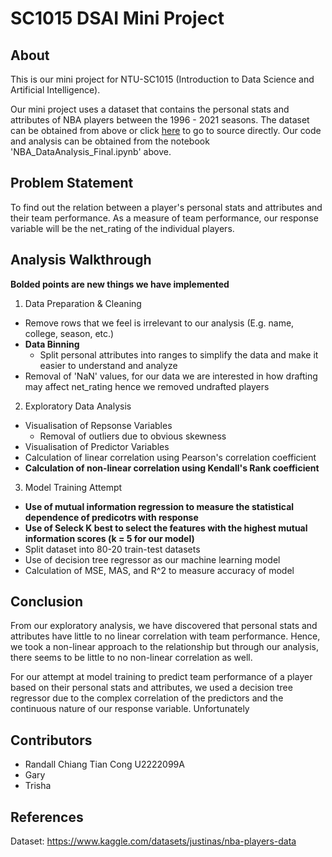 # SC1015 DSAI Mini Project
## About
This is our mini project for NTU-SC1015 (Introduction to Data Science and Artificial Intelligence).

Our mini project uses a dataset that contains the personal stats and attributes of NBA players between the 1996 - 2021 seasons. The dataset can be obtained from above or click [here](https://www.kaggle.com/datasets/justinas/nba-players-data) to go to source directly.
Our code and analysis can be obtained from the notebook 'NBA_DataAnalysis_Final.ipynb' above.

## Problem Statement
To find out the relation between a player's personal stats and attributes and their team performance.
As a measure of team performance, our response variable will be the net_rating of the individual players.

## Analysis Walkthrough
__Bolded points are new things we have implemented__
1. Data Preparation & Cleaning
  - Remove rows that we feel is irrelevant to our analysis (E.g. name, college, season, etc.)
  - __Data Binning__
    - Split personal attributes into ranges to simplify the data and make it easier to understand and analyze
  - Removal of 'NaN' values, for our data we are interested in how drafting may affect net_rating hence we removed undrafted players
2. Exploratory Data Analysis
  - Visualisation of Repsonse Variables
    - Removal of outliers due to obvious skewness
  - Visualisation of Predictor Variables
  - Calculation of linear correlation using Pearson's correlation coefficient
  - __Calculation of non-linear correlation using Kendall's Rank coefficient__
3. Model Training Attempt
  - __Use of mutual information regression to measure the statistical dependence of predicotrs with response__
  - __Use of Seleck K best to select the features with the highest mutual information scores (k = 5 for our model)__
  - Split dataset into 80-20 train-test datasets
  - Use of decision tree regressor as our machine learning model
  - Calculation of MSE, MAS, and R^2 to measure accuracy of model
  
## Conclusion
From our exploratory analysis, we have discovered that personal stats and attributes have little to no linear correlation with team performance. Hence, we took a non-linear approach to the relationship but through our analysis, there seems to be little to no non-linear correlation as well.

For our attempt at model training to predict team performance of a player based on their personal stats and attributes, we used a decision tree regressor due to the complex correlation of the predictors and the continuous nature of our response variable. Unfortunately
  
## Contributors
- Randall Chiang Tian Cong U2222099A
- Gary
- Trisha

## References
Dataset: https://www.kaggle.com/datasets/justinas/nba-players-data

